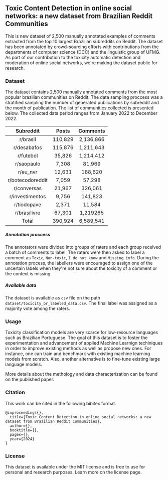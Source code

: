 ## **Toxic Content Detection in online social networks: a new dataset from Brazilian Reddit Communities**

This is new dataset of 2,500 manually annotated examples of comments extracted from the top 10 largest Brazilian subreddits on Reddit. The dataset has been annotated by crowd-sourcing efforts with contributions from the departments of computer science (DCC) and the linguistic group of UFMG. As part of our contribution to the toxicity automatic detection and moderation of online social networks, we're making the dataset public for research.

### Dataset

The dataset contains 2,500 manually annotated comments from the most popular brazilian communities on Reddit. The data sampling proccess was a stratified sampling the number of generated publications by subreddit and the month of publication. The list of communities collected is presented below. The collected data period ranges from January 2022 to December 2022.

|   **Subreddit**  	| **Posts** 	| **Comments** 	|
|:----------------:	|:---------:	|:------------:	|
|     r/brasil     	|   110,829 	|   2,136,866  	|
|    r/desabafos   	|   115,876 	|   1,211,643  	|
|     r/futebol    	|    35,826 	|   1,214,412  	|
|    r/saopaulo    	|     7,308 	|      81,969  	|
|     r/eu\_nvr    	|    12,631 	|     188,620  	|
| r/botecodoreddit 	|     7,059 	|      57,298  	|
|    r/conversas   	|    21,967 	|     326,061  	|
|  r/investimentos 	|     9,756 	|     141,823  	|
|    r/tiodopave   	|     2,371 	|      11,584  	|
|   r/brasilivre   	|    67,301 	|    1,219265  	|
|       Total      	|   390,924 	|    6,589,541 	|


##### Annotation proccess

The annotators were divided into groups of raters and each group received a batch of comments to label. The raters were then asked to label a comment as `Toxic`, `Non-toxic`, `I do not know` and `Missing info`. During the annotation process, the labellers were encouraged to assign one of the uncertain labels when they're not sure about the toxicity of a comment or the context is missing. 

##### Available data
The dataset is available as `csv` file on the path `dataset/toxicity_br_labeled_data.csv`. The final label was assigned as a majority vote among the raters. 

### Usage
Toxicity classification models are very scarce for low-resource languages such as Brazilian Portuguese. The goal of this dataset is to foster the experimentation and advancement of applied Machine Learnign techiniques in order to improve existing methods as well as propose new ones. For instance, one can train and benchmark with existing machine learning models from scratch. Also, another alternative is to fine-tune existing large language models.

More details about the methology and data characterization can be found on the published paper.

### Citation
This work can be cited in the following bibitex format.


```bibitex
@inproceedings{},
  title={Toxic Content Detection in online social networks: a new dataset from Brazilian Reddit Communities},
  author={},
  booktitle={},
  pages={},
  year={2024}
}
```

### License
This dataset is available under the MIT license and is free to use for personal and research purposes. Learn more on the license page.
